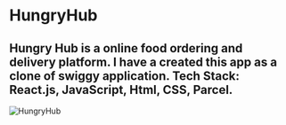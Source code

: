 # HungryHub
Hungry Hub is a online food ordering and delivery platform. I have a created this app as a clone of swiggy application.
Tech Stack: React.js, JavaScript, Html, CSS, Parcel.
-----------------------------------------------------------------------------------------------------------------------------
![HungryHub](https://github.com/Bansal-Akash/HungryHub/assets/87568020/efb71bf7-ea27-4cf9-8196-9d20680ff12b)
